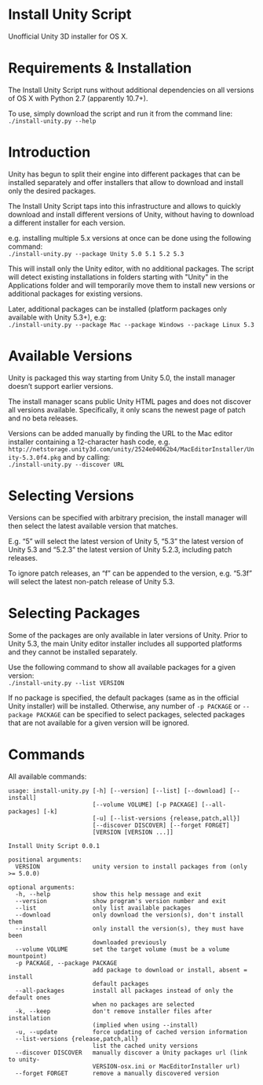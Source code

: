 # Install Unity Script

Unofficial Unity 3D installer for OS X.

# Requirements & Installation

The Install Unity Script runs without additional dependencies on all versions of OS X with Python 2.7 (apparently 10.7+).

To use, simply download the script and run it from the command line:<br>
`./install-unity.py --help`

# Introduction

Unity has begun to split their engine into different packages that can be installed separately and offer installers that allow to download and install only the desired packages.

The Install Unity Script taps into this infrastructure and allows to quickly download and install different versions of Unity, without having to download a different installer for each version.

e.g. installing multiple 5.x versions at once can be done using the following command:<br>
`./install-unity.py --package Unity 5.0 5.1 5.2 5.3`

This will install only the Unity editor, with no additional packages. The script will detect existing installations in folders starting with "Unity" in the Applications folder and will temporarily move them to install new versions or additional packages for existing versions.

Later, additional packages can be installed (platform packages only available with Unity 5.3+), e.g:<br>
`./install-unity.py --package Mac --package Windows --package Linux 5.3`

# Available Versions

Unity is packaged this way starting from Unity 5.0, the install manager doesn’t support earlier versions.

The install manager scans public Unity HTML pages and does not discover all versions available. Specifically, it only scans the newest page of patch and no beta releases.

Versions can be added manually by finding the URL to the Mac editor installer containing a 12-character hash code, e.g. `http://netstorage.unity3d.com/unity/2524e04062b4/MacEditorInstaller/Unity-5.3.0f4.pkg` and by calling:<br>
`./install-unity.py --discover URL`

# Selecting Versions

Versions can be specified with arbitrary precision, the install manager will then select the latest available version that matches.

E.g. “5” will select the latest version of Unity 5, “5.3” the latest version of Unity 5.3 and “5.2.3” the latest version of Unity 5.2.3, including patch releases.

To ignore patch releases, an “f” can be appended to the version, e.g. “5.3f” will select the latest non-patch release of Unity 5.3.

# Selecting Packages

Some of the packages are only available in later versions of Unity. Prior to Unity 5.3, the main Unity editor installer includes all supported platforms and they cannot be installed separately.

Use the following command to show all available packages for a given version:<br>
`./install-unity.py --list VERSION`

If no package is specified, the default packages (same as in the official Unity installer) will be installed. Otherwise, any number of `-p PACKAGE` or `--package PACKAGE` can be specified to select packages, selected packages that are not available for a given version will be ignored.

# Commands

All available commands:
```
usage: install-unity.py [-h] [--version] [--list] [--download] [--install]
                        [--volume VOLUME] [-p PACKAGE] [--all-packages] [-k]
                        [-u] [--list-versions {release,patch,all}]
                        [--discover DISCOVER] [--forget FORGET]
                        [VERSION [VERSION ...]]

Install Unity Script 0.0.1

positional arguments:
  VERSION               unity version to install packages from (only >= 5.0.0)

optional arguments:
  -h, --help            show this help message and exit
  --version             show program's version number and exit
  --list                only list available packages
  --download            only download the version(s), don't install them
  --install             only install the version(s), they must have been
                        downloaded previously
  --volume VOLUME       set the target volume (must be a volume mountpoint)
  -p PACKAGE, --package PACKAGE
                        add package to download or install, absent = install
                        default packages
  --all-packages        install all packages instead of only the default ones
                        when no packages are selected
  -k, --keep            don't remove installer files after installation
                        (implied when using --install)
  -u, --update          force updating of cached version information
  --list-versions {release,patch,all}
                        list the cached unity versions
  --discover DISCOVER   manually discover a Unity packages url (link to unity-
                        VERSION-osx.ini or MacEditorInstaller url)
  --forget FORGET       remove a manually discovered version
```
